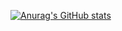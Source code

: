 [![Anurag's GitHub stats](https://github-readme-stats.vercel.app/api?username=sunshine-724)](https://github.com/sunshine-724/github-readme-stats)
